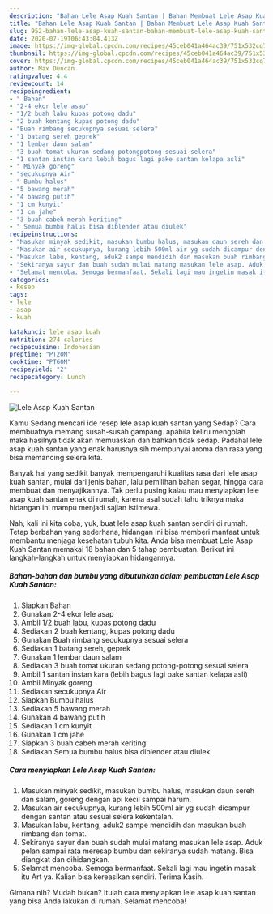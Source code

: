 ```yaml
---
description: "Bahan Lele Asap Kuah Santan | Bahan Membuat Lele Asap Kuah Santan Yang Menggugah Selera"
title: "Bahan Lele Asap Kuah Santan | Bahan Membuat Lele Asap Kuah Santan Yang Menggugah Selera"
slug: 952-bahan-lele-asap-kuah-santan-bahan-membuat-lele-asap-kuah-santan-yang-menggugah-selera
date: 2020-07-19T06:43:04.413Z
image: https://img-global.cpcdn.com/recipes/45ceb041a464ac39/751x532cq70/lele-asap-kuah-santan-foto-resep-utama.jpg
thumbnail: https://img-global.cpcdn.com/recipes/45ceb041a464ac39/751x532cq70/lele-asap-kuah-santan-foto-resep-utama.jpg
cover: https://img-global.cpcdn.com/recipes/45ceb041a464ac39/751x532cq70/lele-asap-kuah-santan-foto-resep-utama.jpg
author: Max Duncan
ratingvalue: 4.4
reviewcount: 14
recipeingredient:
- " Bahan"
- "2-4 ekor lele asap"
- "1/2 buah labu kupas potong dadu"
- "2 buah kentang kupas potong dadu"
- "Buah rimbang secukupnya sesuai selera"
- "1 batang sereh geprek"
- "1 lembar daun salam"
- "3 buah tomat ukuran sedang potongpotong sesuai selera"
- "1 santan instan kara lebih bagus lagi pake santan kelapa asli"
- " Minyak goreng"
- "secukupnya Air"
- " Bumbu halus"
- "5 bawang merah"
- "4 bawang putih"
- "1 cm kunyit"
- "1 cm jahe"
- "3 buah cabeh merah keriting"
- " Semua bumbu halus bisa diblender atau diulek"
recipeinstructions:
- "Masukan minyak sedikit, masukan bumbu halus, masukan daun sereh dan salam, goreng dengan api kecil sampai harum."
- "Masukan air secukupnya, kurang lebih 500ml air yg sudah dicampur dengan santan atau sesuai selera kekentalan."
- "Masukan labu, kentang, aduk2 sampe mendidih dan masukan buah rimbang dan tomat."
- "Sekiranya sayur dan buah sudah mulai matang masukan lele asap. Aduk pelan sampai rata meresap bumbu dan sekiranya sudah matang. Bisa diangkat dan dihidangkan."
- "Selamat mencoba. Semoga bermanfaat. Sekali lagi mau ingetin masak itu Art ya. Kalian bisa kereasikan sendiri. Terima Kasih."
categories:
- Resep
tags:
- lele
- asap
- kuah

katakunci: lele asap kuah 
nutrition: 274 calories
recipecuisine: Indonesian
preptime: "PT20M"
cooktime: "PT60M"
recipeyield: "2"
recipecategory: Lunch

---
```



![Lele Asap Kuah Santan](https://img-global.cpcdn.com/recipes/45ceb041a464ac39/751x532cq70/lele-asap-kuah-santan-foto-resep-utama.jpg)

Kamu Sedang mencari ide resep lele asap kuah santan yang Sedap? Cara membuatnya memang susah-susah gampang. apabila keliru mengolah maka hasilnya tidak akan memuaskan dan bahkan tidak sedap. Padahal lele asap kuah santan yang enak harusnya sih mempunyai aroma dan rasa yang bisa memancing selera kita.

Banyak hal yang sedikit banyak mempengaruhi kualitas rasa dari lele asap kuah santan, mulai dari jenis bahan, lalu pemilihan bahan segar, hingga cara membuat dan menyajikannya. Tak perlu pusing kalau mau menyiapkan lele asap kuah santan enak di rumah, karena asal sudah tahu triknya maka hidangan ini mampu menjadi sajian istimewa.




Nah, kali ini kita coba, yuk, buat lele asap kuah santan sendiri di rumah. Tetap berbahan yang sederhana, hidangan ini bisa memberi manfaat untuk membantu menjaga kesehatan tubuh kita. Anda bisa membuat Lele Asap Kuah Santan memakai 18 bahan dan 5 tahap pembuatan. Berikut ini langkah-langkah untuk menyiapkan hidangannya.

<!--inarticleads1-->

##### Bahan-bahan dan bumbu yang dibutuhkan dalam pembuatan Lele Asap Kuah Santan:

1. Siapkan  Bahan
1. Gunakan 2-4 ekor lele asap
1. Ambil 1/2 buah labu, kupas potong dadu
1. Sediakan 2 buah kentang, kupas potong dadu
1. Gunakan Buah rimbang secukupnya sesuai selera
1. Sediakan 1 batang sereh, geprek
1. Gunakan 1 lembar daun salam
1. Sediakan 3 buah tomat ukuran sedang potong-potong sesuai selera
1. Ambil 1 santan instan kara (lebih bagus lagi pake santan kelapa asli)
1. Ambil  Minyak goreng
1. Sediakan secukupnya Air
1. Siapkan  Bumbu halus
1. Sediakan 5 bawang merah
1. Gunakan 4 bawang putih
1. Sediakan 1 cm kunyit
1. Gunakan 1 cm jahe
1. Siapkan 3 buah cabeh merah keriting
1. Sediakan  Semua bumbu halus bisa diblender atau diulek




<!--inarticleads2-->

##### Cara menyiapkan Lele Asap Kuah Santan:

1. Masukan minyak sedikit, masukan bumbu halus, masukan daun sereh dan salam, goreng dengan api kecil sampai harum.
1. Masukan air secukupnya, kurang lebih 500ml air yg sudah dicampur dengan santan atau sesuai selera kekentalan.
1. Masukan labu, kentang, aduk2 sampe mendidih dan masukan buah rimbang dan tomat.
1. Sekiranya sayur dan buah sudah mulai matang masukan lele asap. Aduk pelan sampai rata meresap bumbu dan sekiranya sudah matang. Bisa diangkat dan dihidangkan.
1. Selamat mencoba. Semoga bermanfaat. Sekali lagi mau ingetin masak itu Art ya. Kalian bisa kereasikan sendiri. Terima Kasih.




Gimana nih? Mudah bukan? Itulah cara menyiapkan lele asap kuah santan yang bisa Anda lakukan di rumah. Selamat mencoba!
